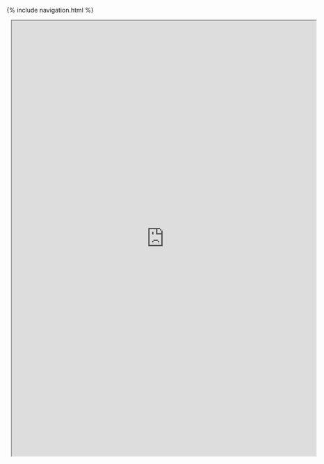 {% include navigation.html %}

<div class="row justify-content-center" style="margin: 2%;">
    <iframe height="1000px" width="700px" src="https://replit.com/@NatalieCohen/nataliecohengithubio-5?lite=true#main.py"></iframe>
</div>
